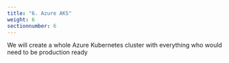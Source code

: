 ```yaml
---
title: "6. Azure AKS"
weight: 6
sectionnumber: 6
---
```


We will create a whole Azure Kubernetes cluster with everything who would need to be production ready
